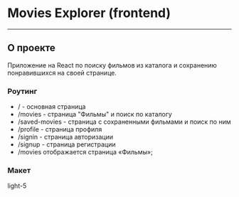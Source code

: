 # Movies Explorer (frontend)
--------------------
## О проекте
Приложение на React по поиску фильмов из каталога и сохранению понравившихся на своей странице. 

### Роутинг
+ / - основная страница
+ /movies - страница "Фильмы" и поиск по каталогу
+ /saved-movies - страница с сохраненными фильмами и поиск по ним
+ /profile - страница профиля
+ /signin - страница авторизации
+ /signup - страница регистрации
+ /movies отображается страница «Фильмы»;

### Макет
light-5